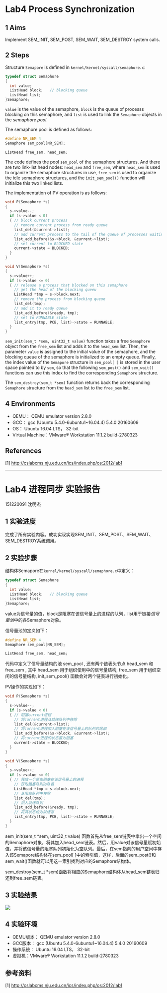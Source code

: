 # Lab4 Process Synchronization

## 1 Aims
Implement SEM_INIT, SEM_POST, SEM_WAIT, SEM_DESTROY system calls.

## 2 Steps
Structure `Semapore` is defined in `kernel/kernel/syscall/semaphore.c`:
``` C
typedef struct Semaphore
{
  int value;
  ListHead block;	// blocking queue
  ListHead list;
}Semaphore;
```

`value` is the value of the semaphore, `block` is the queue of processs blocking on this semaphore, and `list` is used to link the `Semaphore` objects in the *semaphore pool*.


The semaphore pool is defined as follows:
``` C
#define NR_SEM 4
Semaphore sem_pool[NR_SEM];

ListHead free_sem, head_sem;
```

The code defines the pool `sem_pool` of the semaphore structures. And there are two link-list head nodes: `head_sem` and `free_sem`, where `head_sem` is used to organize the semaphore structures in use, `free_sem` is used to organize the idle semaphore structures, and the `init_sem_pool()` function will initialize this two linked lists.

The implementation of PV operation is as follows:
``` C
void P(Semaphore *s)
{
  s->value--;
  if (s->value < 0)
  {	// block current process
    // remove current process from ready queue
    list_del(&current->list);	
    // add current process to the tail of the queue of processes waiting on this semaphore
    list_add_before(&s->block, &current->list);
    // set current to BLOCKED state
    current->state = BLOCKED;
  }
}
```

``` C
void V(Semaphore *s)
{
  s->value++;
  if (s->value <= 0)
  {	// release a process that blocked on this semaphore
    // get the head of the blocking queeu 
    ListHead *tmp = s->block.next;
    // remove the process from blocking queue 
    list_del(tmp);
    // add it to ready queue 
    list_add_before(&ready, tmp);
    // set to RUNNABLE state 
    list_entry(tmp, PCB, list)->state = RUNNABLE;
  }
}
```
`sem_init(sem_t *sem, uint32_t value)` function takes a free `Semaphore` object from the `free_sem` list and adds it to the `head_sem` list. Then, the parameter `value` is assigned to the initial value of the semaphore, and the blocking queue of the semaphore is initialized to an empty queue. Finally, the index value of the `Semapore` structure in `sem_pool[ ]` is stored in the user space pointed to by `sem`, so that the following `sem_post()` and `sem_wait()` functions can use this index to find the corresponding `Semaphore` structure.

The `sem_destroy(sem_t *sem)` function returns back the corresponding `Semaphore` structure from the `head_sem` list to the `free_sem` list.


## 4 Environments
* QEMU： QEMU emulator version 2.8.0
* GCC： gcc (Ubuntu 5.4.0-6ubuntu1~16.04.4) 5.4.0 20160609
* OS： Ubuntu 16.04 LTS， 32-bit
* Virtual Machine：VMware® Workstation 11.1.2 build-2780323

## References
[1] http://cslabcms.nju.edu.cn/ics/index.php/os:2012/lab1  


-------------------------------
# Lab4 进程同步 实验报告
151220091 沈明杰

## 1 实验进度
完成了所有实验内容。成功实现实现SEM_INIT、SEM_POST、SEM_WAIT、SEM_DESTROY系统调用。

## 2 实验步骤
结构体Semapore在`kernel/kernel/syscall/semaphore.c`中定义：
``` C
typedef struct Semaphore
{
  int value;
  ListHead block;	// blocking queue
  ListHead list;
}Semaphore;
```
value为信号量的值，block是阻塞在该信号量上的进程的队列，list用于链接*信号量池*中的各Semaphore对象。

信号量池的定义如下：
``` C
#define NR_SEM 4
Semaphore sem_pool[NR_SEM];

ListHead free_sem, head_sem;
```
代码中定义了信号量结构的池 sem_pool , 还有两个链表头节点 head_sem 和 free_sem , 其中 head_sem 用于组织使用中的信号量结构, free_sem 用于组织空闲的信号量结构, init_sem_pool() 函数会对两个链表进行初始化。

PV操作的实现如下：
``` C
void P(Semaphore *s)
{
  s->value--;
  if (s->value < 0)
  {	// 阻塞current进程
    // 将current进程从就绪队列中移除
    list_del(&current->list);	
    // 将current进程加入阻塞在该信号量上的队列的尾部
    list_add_before(&s->block, &current->list);
    // 将current进程的状态置为阻塞
    current->state = BLOCKED;
  }
}
```

``` C
void V(Semaphore *s)
{
  s->value++;
  if (s->value <= 0)
  {	// 释放一个原先阻塞在该信号量上的进程
    // 获取阻塞队列的队首
    ListHead *tmp = s->block.next;
    // 从阻塞队列中移除
    list_del(tmp);
    // 加入就绪队列
    list_add_before(&ready, tmp);
    // 将其状态设为就绪态
    list_entry(tmp, PCB, list)->state = RUNNABLE;
  }
}
```

sem_init(sem_t *sem, uint32_t value) 函数首先从free_sem链表中拿出一个空闲的Semaphore对象，将其加入head_sem链表。然后，用value对该信号量赋初始值，并将该信号量的阻塞队列初始化为空队列。最后，在sem指向的用户空间中存入该Semapore结构体在sem_pool[ ]中的索引值，这样，后面的sem_post()和sem_wait()函数就可以用这一索引找到对应的Semaphore结构体。

sem_destroy(sem_t *sem)函数将相应的Semaphore结构体从head_sem链表归还到free_sem链表。

## 3 实验结果
![](oslab4-result.png)

## 4 实验环境
* QEMU版本： QEMU emulator version 2.8.0
* GCC版本： gcc (Ubuntu 5.4.0-6ubuntu1~16.04.4) 5.4.0 20160609
* 操作系统： Ubuntu 16.04 LTS， 32-bit
* 虚拟机：VMware® Workstation 11.1.2 build-2780323

## 参考资料
[1] http://cslabcms.nju.edu.cn/ics/index.php/os:2012/lab1  

